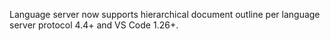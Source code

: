 Language server now supports hierarchical document outline per language server protocol 4.4+ and VS Code 1.26+.